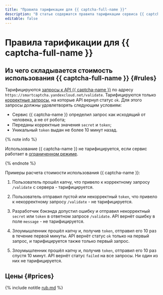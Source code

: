 ```yaml
---
title: "Правила тарификации для {{ captcha-full-name }}"
description: "В статье содержатся правила тарификации сервиса {{ captcha-name }}."
editable: false
---
```


# Правила тарификации для {{ captcha-full-name }}

## Из чего складывается стоимость использования {{ captcha-full-name }} {#rules}

Тарифицируются [запросы к API {{ captcha-name }}](./quickstart.md#check-answer) по адресу `https://smartcaptcha.yandexcloud.net/validate`. Тарифицируются только [корректные запросы](concepts/validation.md#service-response), на которые API вернул статус `ok`. Для этого запросы должны удовлетворять следующим условиям:

* Сервис {{ captcha-name }} определил запрос как исходящий от человека, а не от робота;
* Переданы корректные значения `secret` и `token`;
* Уникальный `token` выдан не более 10 минут назад.

{% note info %}

Использование {{ captcha-name }} не тарифицируется, если сервис работает в [ограниченном режиме](concepts/restricted-mode).

{% endnote %}

Примеры расчета стоимости использования {{ captcha-name }}:

1. Пользователь прошёл капчу, что привело к корректному запросу `/validate` с сервера - тарифицируется.

1. Пользователь отправил пустой или некорректный `token`, что привело к некорректному запросу `/validate` - не тарифицируется.

1. Разработчик бэкэнда допустил ошибку и отправил некорректный `secret` или `token` в ответном запросе `/validate`. API вернёт ошибку в поле `message` - не тарифицируется.

1. Злоумышленник прошёл капчу и, получив `token`, отправил его 10 раз в течение первой минуты. API вернёт статус `ok` только на первый запрос, и тарифицируется также только первый запрос.

1. Злоумышленник прошёл капчу и, получив `token`, отправил его 10 раз спустя 10 минут. API вернёт статус `failed` на все запросы. Ни один из них не тарифицируется.

## Цены {#prices}


{% include notitle [rub.md](../_pricing/smartcaptcha/rub.md) %}



